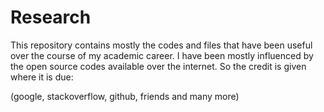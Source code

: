 # Research

This repository contains mostly the codes and files that have 
been useful over the course of my academic career. 
I have been mostly influenced by the open source codes
available over the internet. So the credit is given where it is due:

(google, stackoverflow, github, friends and many more)
